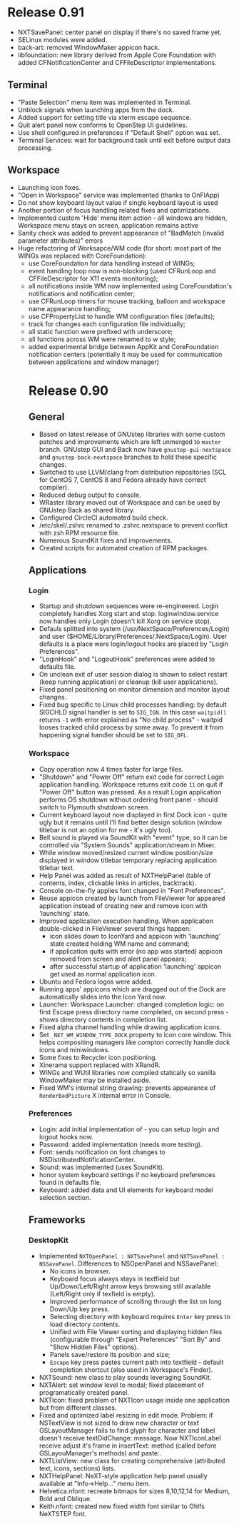 # Release 0.91

- NXTSavePanel: center panel on display if there's no saved frame yet.
- SELinux modules were added.
- back-art: removed WindowMaker appicon hack.
- libfoundation: new library derived from Apple Core Foundation with added CFNotificationCenter and CFFileDescriptor implementations.

Terminal
---
- "Paste Selection" menu item was implemented in Terminal.
- Unblock signals when launching apps from the dock.
- Added support for setting title via xterm escape sequence.
- Quit alert panel now conforms to OpenStep UI guidelines.
- Use shell configured in preferences if "Default Shell" option was set.
- Terminal Services: wait for background task until exit before output data processing.

Workspace
---
- Launching icon fixes.
- "Open in Workspace" service was implemented (thanks to OnFlApp)
- Do not show keyboard layout value if single keyboard layout is used
- Another portion of focus handling related fixes and optimizations.
- Implemented custom 'Hide' menu item action - all windows are hidden, Workspace menu stays on screen, application remains active
- Sanity check was added to prevent appearance of "BadMatch (invalid parameter attributes)" errors
- Huge refactoring of Worksapce/WM code (for short: most part of the WINGs was replaced with CoreFoundation): 
  - use CoreFoundation for data handling instead of WINGs;
  - event handling loop now is non-blocking (used CFRunLoop and CFFileDescriptor for X11 events monitoring);
  - all notifications inside WM now implemented using CoreFoundation's notifications and notification center;
  - use CFRunLoop timers for mouse tracking, balloon and workspace name appearance handling;
  - use CFPropertyList to handle WM configuration files (defaults);
  - track for changes each configuration file individually;
  - all static function were prefixed with underscore;
  - all functions across WM were renamed to w<Object><Action> style;
  - added experimental bridge between AppKit and CoreFoundation notification centers (potentially it may be used for communication between applications and window manager)


# Release 0.90

General
---
- Based on latest release of GNUstep libraries with some custom patches and improvements which are left unmerged to `master` branch. GNUstep GUI and Back now have `gnustep-gui-nextspace` and `gnustep-back-nextspace` branches to hold these specific changes.
- Switched to use LLVM/clang from distribution repositories (SCL for CentOS 7, CentOS 8 and Fedora already have correct compiler).
- Reduced debug output to console.
- WRaster library moved out of Workspace and can be used by GNUstep Back as shared library.
- Configured CircleCI automated build check.
- /etc/skel/.zshrc renamed to .zshrc.nextspace to prevent conflict with zsh RPM resource file.
- Numerous SoundKit fixes and improvements.
- Created scripts for automated creation of RPM packages.

Applications
---
### Login
- Startup and shutdown sequences were re-engineered. Login completely handles Xorg start and stop. loginwindow.service now handles only Login (doesn't kill Xorg on service stop).
- Defauls splitted into system (/usr/NextSpace/Preferences/Login) and user ($HOME/Library/Preferences/.NextSpace/Login). User defaults is a place were login/logout hooks are placed by "Login Preferences".
- "LoginHook" and "LogoutHook" preferences were added to defaults file.
- On unclean exit of user session dialog is shown to select restart (keep running application) or cleanup (kill user applications).
- Fixed panel positioning on monitor dimension and monitor layout changes.
- Fixed bug specific to Linux child processes handling: by default SIGCHLD signal handler is set to `SIG_IGN`. In this case `waitpid()` returns `-1` with error explained as "No child process" - waitpid looses tracked child process by some away. To prevent it from happening signal handler should be set to `SIG_DFL`.

### Workspace
  - Copy operation now 4 times faster for large files.
  - "Shutdown" and "Power Off" return exit code for correct Login application handling. Workspace returns exit code `11` on quit if "Power Off" button was pressed. As a result Login application performs OS shutdown without ordering front panel - should switch to Plymouth shutdown screen.
  - Current keyboard layout now displayed in first Dock icon - quite ugly but it remains until I'll find better design solution (window titlebar is not an option for me - it's ugly too).
  - Bell sound is played via SoundKit with "event" type, so it can be controlled via "System Sounds" application/stream in Mixer.
  - While window moved/resized current window position/size displayed in window titlebar temporary replacing application titlebar text.
  - Help Panel was added as result of NXTHelpPanel (table of contents, index, clickable links in articles, backtrack).
  - Console on-the-fly applies font changed in "Font Preferences".
  - Reuse appicon created by launch from FileViewer for appeared application instead of creating new and remove icon with 'launching' state.
  - Improved application execution handling. When application double-clicked in FileViewer several things happen:
    - icon slides down to IconYard and appicon with 'launching' state created holding WM name and command;
    - if application quits with error (no app was started) appicon removed from screen and alert panel appears;
    - after successful startup of application 'launching' appicon get used as normal application icon.
  - Ubuntu and Fedora logos were added.
  - Running apps' appicons which are dragged out of the Dock are automatically slides into the Icon Yard now.
  - Launcher: Workspace Launcher: changed completion logic: on first Escape press directory name completed, on second press - shows directory contents in completion list.
  - Fixed alpha channel handling while drawing application icons.
  - Set `_NET_WM_WINDOW_TYPE_DOCK` property to icon core window. This helps compositing managers like compton correctly handle dock icons and miniwindows.
  - Some fixes to Recycler icon positioning.
  - Xinerama support replaced with XRandR.
  - WINGs and WUtil libraries now compiled statically so vanilla WindowMaker may be installed aside.
  - Fixed WM's internal string drawing: prevents appearance of `RenderBadPicture` X internal error in Console.

### Preferences
  - Login: add initial implementation of - you can setup login and logout hooks now.
  - Password: added implementation (needs more testing).
  - Font: sends notification on font changes to NSDistributedNotificationCenter.
  - Sound: was implemented (uses SoundKit).
  - honor system keyboard settings if no keyboard preferences found in defaults file.
  - Keyboard: added data and UI elements for keyboard model selection section.

Frameworks
---
### DesktopKit
  - Implemented `NXTOpenPanel : NXTSavePanel` and `NXTSavePanel : NSSavePanel`. Differences to NSOpenPanel and NSSavePanel:
    - No icons in browser.
    - Keyboard focus always stays in textfield but Up/Down/Left/Right arrow keys browsing still available (Left/Right only if texfield is empty).
    - Improved performance of scrolling through the list on long Down/Up key press.
    - Selecting directory with keyboard requires `Enter` key press to load directory contents.
    - Unified with File Viewer sorting and displaying hidden files (configurable through "Expert Preferences" "Sort By" and "Show Hidden Files" options).
    - Panels save/restore its position and size;
    - `Escape` key press pastes current path into textfield - default completion shortcut (also used in Workspace's Finder).  
  - NXTSound: new class to play sounds leveraging SoundKit.
  - NXTAlert: set window level to modal; fixed placement of programatically created panel.
  - NXTIcon: fixed problem of NXTIcon usage inside one application but from different classes.
  - Fixed and optimized label resizing in edit mode. Problem: if NSTextView is not sized to draw new character or text GSLayoutManager fails to find glyph for character and label doesn't receive textDidChange: message. Now NXTIconLabel receive adjust it's frame in insertText: method (called before GSLayouManager's methods) and paste:.
  - NXTListView: new class for creating comprehensive (attributed text, icons, sections) lists.
  - NXTHelpPanel: NeXT-style application help panel usually available at "Info->Help..." menu item.
  - Helvetica.nfont: recreate bitmaps for sizes 8,10,12,14 for Medium, Bold and Oblique.
  - Keith.nfont: created new fixed width font similar to Ohlfs NeXTSTEP font.

